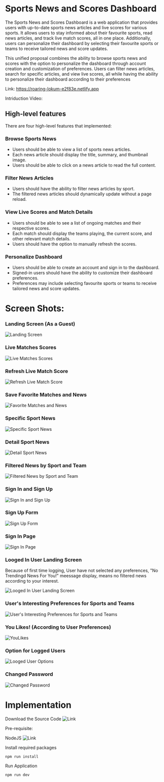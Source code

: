 # Sports News and Scores Dashboard

The Sports News and Scores Dashboard is a web application that provides users with up-to-date sports news articles and live scores for various sports. It allows users to stay informed about their favourite sports, read news articles, and track live match scores, all in one place. Additionally, users can personalize their dashboard by selecting their favourite sports or teams to receive tailored news and score updates.

This unified proposal combines the ability to browse sports news and scores with the option to personalize the dashboard through account creation and customization of preferences. Users can filter news articles, search for specific articles, and view live scores, all while having the ability to personalize their dashboard according to their preferences

Link: https://roaring-lokum-e2f83e.netlify.app

Intriduction Video: 

## High-level features
There are four high-level features that implemented:

### Browse Sports News
+ Users should be able to view a list of sports news articles.
+ Each news article should display the title, summary, and thumbnail image.
+ Users should be able to click on a news article to read the full content.

### Filter News Articles
+ Users should have the ability to filter news articles by sport.
+ The filtered news articles should dynamically update without a page reload.

### View Live Scores and Match Details
+ Users should be able to see a list of ongoing matches and their respective scores.
+ Each match should display the teams playing, the current score, and other relevant match details.
+ Users should have the option to manually refresh the scores.

### Personalize Dashboard
+ Users should be able to create an account and sign in to the dashboard.
+ Signed-in users should have the ability to customize their dashboard preferences.
+ Preferences may include selecting favourite sports or teams to receive tailored news and score updates.

# Screen Shots:
### Landing Screen (As a Guest)
![Landing Screen](./assets/images/.png)

### Live Matches Scores
![Live Matches Scores](./assets/images/05.png)

### Refresh Live Match Score
![Refresh Live Match Score](./assets/images/06.png)

### Save Favorite Matches and News
![Favorite Matches and News](./assets/images/07.png)

### Specific Sport News
![Specific Sport News](./assets/images/02.png)

### Detail Sport News
![Detail Sport News](./assets/images/03.png)

### Filtered News by Sport and Team
![Filtered News by Sport and Team](./assets/images/04.png)

### Sign In and Sign Up
![Sign In and Sign Up](./assets/images/08.png)

### Sign Up Form
![Sign Up Form](./assets/images/SignUp.png)

### Sign In Page
![Sign In Page](./assets/images/SignInPage.png)

### Looged In User Landing Screen
Because of first time logging, User have not selected any preferences, "No Trendingd News For You!" meessage display, means no filtered news according to your interest.

![Looged In User Landing Screen](./assets/images/LoggedUser.png)

### User's Interesting Preferences for Sports and Teams
![User's Interesting Preferences for Sports and Teams](./assets/images/Preferences.png)
 
### You Likes! (According to User Preferences)
![YouLikes](./assets/images/YouLikes.png)

### Option for Logged Users
![Looged User Options](src\assets\images\LoggedUserOptions.png)

### Changed Password
![Changed Password](./assets/images/ChangePassword.png)


# Implementation

Download the Source Code
![Link](https://github.com/spcevng-ac-in/sport-news.git)

Pre-requisite: 

NodeJS ![Link](https://nodejs.org/en)

Install required packages

    npm run install

Run Application

    npm run dev